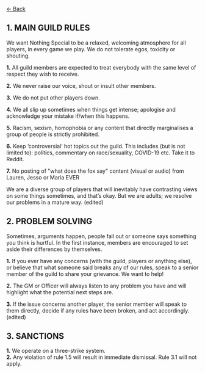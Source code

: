 [<- Back](/rules)

## **1. MAIN GUILD RULES** 

We want Nothing Special to be a relaxed, welcoming atmosphere for all players, in every game we play. We do not tolerate egos, toxicity or shouting. 

**1.**    All guild members are expected to treat everybody with the same level of respect they wish to receive.  

**2.**    We never raise our voice, shout or insult other members. 

 **3.**    We do not put other players down. 

**4.**    We all slip up sometimes when things get intense; apologise and acknowledge your mistake if/when this happens. 

**5.**    Racism, sexism, homophobia or any content that directly marginalises a group of people is strictly prohibited.  

**6.**    Keep ‘controversial’ hot topics out the guild. This includes (but is not limited to): politics, commentary on race/sexuality, COVID-19 etc. Take it to Reddit.  

**7.**  No posting of "what does the fox say" content (visual or audio) from Lauren, Jesso or Maria EVER 

We are a diverse group of players that will inevitably have contrasting views on some things sometimes, and that’s okay. But we are adults; we resolve our problems in a mature way. (edited)

## **2. PROBLEM SOLVING**

 Sometimes, arguments happen, people fall out or someone says something you think is hurtful. 
In the first instance, members are encouraged to set aside their differences by themselves. 

**1.**    If you ever have any concerns (with the guild, players or anything else), or believe that what someone said breaks any of our rules, speak to a senior member of the guild to share your grievance.  We want to help! 

**2.**    The GM or Officer will always listen to any problem you have and will highlight what the potential next steps are. 

**3.**    If the issue concerns another player, the senior member will speak to them directly, decide if any rules have been broken, and act accordingly. (edited)



## **3. SANCTIONS** 

**1.** We operate on a three-strike system.  
**2.** Any violation of rule 1.5 will result in immediate dismissal. Rule 3.1 will not apply.

